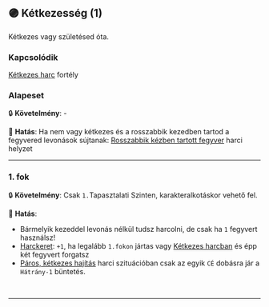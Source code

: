 ## 🟣 Kétkezesség (1)

Kétkezes vagy születésed óta.

### Kapcsolódik

[Kétkezes harc](ketkezes_harc.md) fortély

### Alapeset

🔒 **Követelmény**: -

🌟 **Hatás**: Ha nem vagy kétkezes és a rosszabbik kezedben tartod a fegyvered levonások sújtanak: [Rosszabbik kézben tartott fegyver](../065_01_harci_helyzetek.md#rosszabbik-k%C3%A9zben-tartott-fegyver) harci helyzet

---
### 1. fok

🔒 **Követelmény**: Csak `1.`Tapasztalati Szinten, karakteralkotáskor vehető fel.

🌟 **Hatás**:
- Bármelyik kezeddel levonás nélkül tudsz harcolni, de csak ha `1` fegyvert használsz!
- [Harckeret](../063_06_tamadasok_szama_fegyverrel.md#harckeret): `+1`, ha legalább `1.fokon` jártas vagy [Kétkezes harcban](ketkezes_harc.md) és épp két fegyvert forgatsz
- [Páros, kétkezes hajítás](../073_tavharc_taktikak.md#p%C3%A1ros-k%C3%A9tkezes-haj%C3%ADt%C3%A1s) harci szituációban csak az egyik `CÉ` dobásra jár a `Hátrány-1` büntetés.

<br />

---

